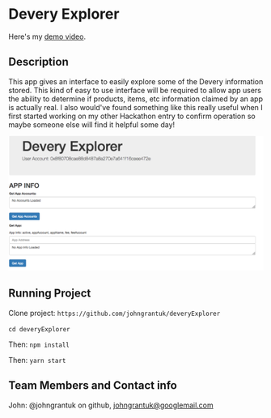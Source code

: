 # Devery Explorer

Here's my [demo video](https://youtu.be/dNfKtq-Z2bA).

## Description

This app gives an interface to easily explore some of the Devery information stored. This kind of easy to use interface will be required to allow app users the ability to determine if products, items, etc information claimed by an app is actually real. I also would've found something like this really useful when I first started working on my other Hackathon entry to confirm operation so maybe someone else will find it helpful some day!

![Screenshot](ScreenShot.png)

## Running Project

Clone project: ```https://github.com/johngrantuk/deveryExplorer```

```cd deveryExplorer```

Then: ```npm install```

Then: ```yarn start```

## Team Members and Contact info

John: @johngrantuk on github, johngrantuk@googlemail.com
